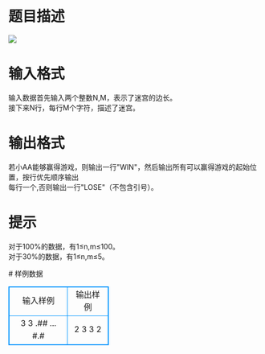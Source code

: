 # 

 
 # 题目描述 
<p>
<img border="0" src="/source/joyoi/tyvj-2340/img/aHR0cDovL3d3dy5qb3lvaS5jbi9wcm9ibGVtL3R5dmotMjM0MC9wcm9ibGVtc19pbWFnZXMvMjcxOS8xNDQzLmpwZw==.jpg"></p> 

 
 # 输入格式 
<p>
输入数据首先输入两个整数N,M，表示了迷宫的边长。<br>接下来N行，每行M个字符，描述了迷宫。<br></p> 

 
 # 输出格式 
<p>
若小AA能够赢得游戏，则输出一行"WIN"，然后输出所有可以赢得游戏的起始位置，按行优先顺序输出<br>每行一个,否则输出一行"LOSE"（不包含引号）。</p> 

 
 # 提示 
<p>
对于100%的数据，有1≤n,m≤100。 <br>对于30%的数据，有1≤n,m≤5。</p> 
# 样例数据
<style>
        table,table tr th, table tr td { border:1px solid #0094ff; }
        table { width: 200px; min-height: 25px; line-height: 25px; text-align: center; border-collapse: collapse;}   
    </style>
<table>
	<tr>
		<td>输入样例</td>
		<td>输出样例</td>
	</tr>
<tr><td>3 3
.##
...
#.#</td><td>2 3
3 2</td></tr></table>
